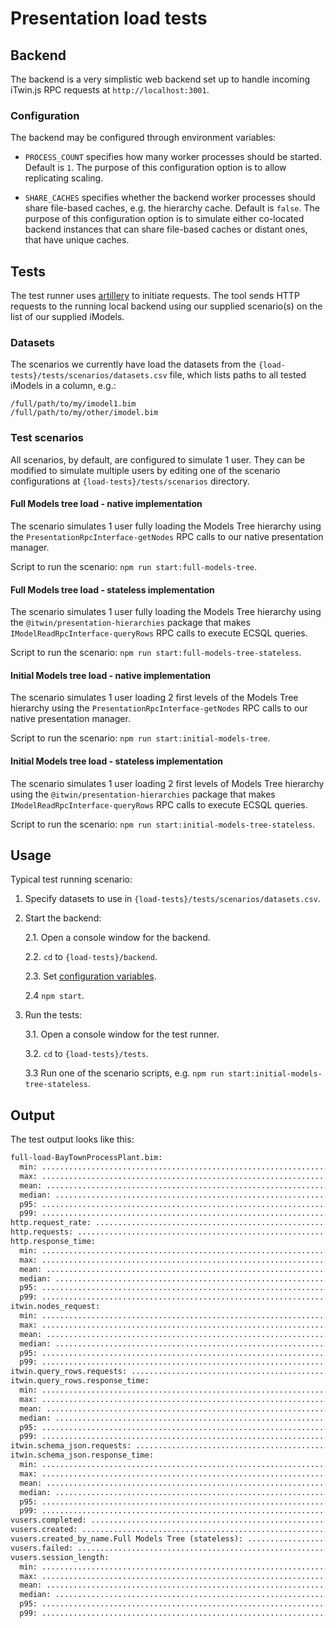 # Presentation load tests

## Backend

The backend is a very simplistic web backend set up to handle incoming iTwin.js RPC requests at `http://localhost:3001`.

### Configuration

The backend may be configured through environment variables:

- `PROCESS_COUNT` specifies how many worker processes should be started. Default is `1`. The purpose of this configuration option is to allow replicating scaling.

- `SHARE_CACHES` specifies whether the backend worker processes should share file-based caches, e.g. the hierarchy cache. Default is `false`. The purpose of this configuration option is to simulate either co-located backend instances that can share file-based caches or distant ones, that have unique caches.

## Tests

The test runner uses [artillery](https://www.artillery.io/) to initiate requests. The tool sends HTTP requests to the running local backend using our supplied scenario(s) on the list of our supplied iModels.

### Datasets

The scenarios we currently have load the datasets from the `{load-tests}/tests/scenarios/datasets.csv` file, which lists paths to all tested iModels in a column, e.g.:

```csv
/full/path/to/my/imodel1.bim
/full/path/to/my/other/imodel.bim
```

### Test scenarios

All scenarios, by default, are configured to simulate 1 user. They can be modified to simulate multiple users by editing one of the scenario configurations at `{load-tests}/tests/scenarios` directory.

#### Full Models tree load - native implementation

The scenario simulates 1 user fully loading the Models Tree hierarchy using the `PresentationRpcInterface-getNodes` RPC calls to our native presentation manager.

Script to run the scenario: `npm run start:full-models-tree`.

#### Full Models tree load - stateless implementation

The scenario simulates 1 user fully loading the Models Tree hierarchy using the `@itwin/presentation-hierarchies` package that makes `IModelReadRpcInterface-queryRows` RPC calls to execute ECSQL queries.

Script to run the scenario: `npm run start:full-models-tree-stateless`.

#### Initial Models tree load - native implementation

The scenario simulates 1 user loading 2 first levels of the Models Tree hierarchy using the `PresentationRpcInterface-getNodes` RPC calls to our native presentation manager.

Script to run the scenario: `npm run start:initial-models-tree`.

#### Initial Models tree load - stateless implementation

The scenario simulates 1 user loading 2 first levels of Models Tree hierarchy using the `@itwin/presentation-hierarchies` package that makes `IModelReadRpcInterface-queryRows` RPC calls to execute ECSQL queries.

Script to run the scenario: `npm run start:initial-models-tree-stateless`.

## Usage

Typical test running scenario:

1. Specify datasets to use in `{load-tests}/tests/scenarios/datasets.csv`.

2. Start the backend:

   2.1. Open a console window for the backend.

   2.2. `cd` to `{load-tests}/backend`.

   2.3. Set [configuration variables](#configuration).

   2.4 `npm start`.

3. Run the tests:

   3.1. Open a console window for the test runner.

   3.2. `cd` to `{load-tests}/tests`.

   3.3 Run one of the scenario scripts, e.g. `npm run start:initial-models-tree-stateless`.

## Output

The test output looks like this:

```txt
full-load-BayTownProcessPlant.bim:
  min: ......................................................................... 1914
  max: ......................................................................... 1914
  mean: ........................................................................ 1914
  median: ...................................................................... 1901.1
  p95: ......................................................................... 1901.1
  p99: ......................................................................... 1901.1
http.request_rate: ............................................................. 366/sec
http.requests: ................................................................. 911
http.response_time:
  min: ......................................................................... 2
  max: ......................................................................... 115
  mean: ........................................................................ 17.9
  median: ...................................................................... 13.1
  p95: ......................................................................... 71.5
  p99: ......................................................................... 92.8
itwin.nodes_request:
  min: ......................................................................... 0
  max: ......................................................................... 918
  mean: ........................................................................ 223.4
  median: ...................................................................... 1
  p95: ......................................................................... 837.3
  p99: ......................................................................... 889.1
itwin.query_rows.requests: ..................................................... 902
itwin.query_rows.response_time:
  min: ......................................................................... 3
  max: ......................................................................... 115
  mean: ........................................................................ 17.9
  median: ...................................................................... 13.1
  p95: ......................................................................... 71.5
  p99: ......................................................................... 92.8
itwin.schema_json.requests: .................................................... 9
itwin.schema_json.response_time:
  min: ......................................................................... 2
  max: ......................................................................... 72
  mean: ........................................................................ 23.7
  median: ...................................................................... 16.9
  p95: ......................................................................... 58.6
  p99: ......................................................................... 58.6
vusers.completed: .............................................................. 1
vusers.created: ................................................................ 1
vusers.created_by_name.Full Models Tree (stateless): ........................... 1
vusers.failed: ................................................................. 0
vusers.session_length:
  min: ......................................................................... 1918
  max: ......................................................................... 1918
  mean: ........................................................................ 1918
  median: ...................................................................... 1901.1
  p95: ......................................................................... 1901.1
  p99: ......................................................................... 1901.1
```
